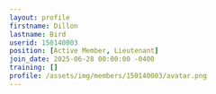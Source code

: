 ```yaml
---
layout: profile
firstname: Dillon
lastname: Bird
userid: 150140003
position: [Active Member, Lieutenant]
join_date: 2025-06-28 00:00:00 -0400
training: []
profile: /assets/img/members/150140003/avatar.png
---
```

